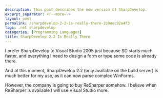 ```yaml
---
description: This post describes the new version of SharpDevelop.
excerpt_separator: <!--more-->
layout: post
permalink: /sharpdevelop-2-2-is-really-there-2b0eec92a4f3
tags: .net sharpdevelop
categories: [Programming Languages]
title: SharpDevelop 2.2 Is Really There
---
```

I prefer SharpDevelop to Visual Studio 2005 just because SD starts much faster, and everything I need to design a form or type some code is already there.

And at this moment, SharpDevelop 2.2 (only available on the build server) is much better for my use, as it can now parse complex WinForms.

However, the company is going to buy ReSharper somehow. I believe when ReSharper is available I will use Visual Studio more.
<!--more-->
